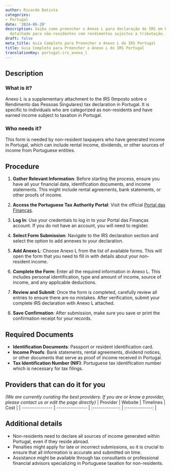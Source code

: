 ```yaml
---
author: Ricardo Batista
categories:
- Portugal
date: '2024-06-20'
description: Saiba como preencher o Anexo L para declaração de IRS em Portugal. Guia
  detalhado para não-residentes com rendimentos sujeitos a tributação.
draft: false
meta_title: Guia Completo para Preencher o Anexo L do IRS Portugal
title: Guia Completo para Preencher o Anexo L do IRS Portugal
translationKey: portugal-irs_anexo_l
---
```



## Description
### What is it?
Anexo L is a supplementary attachment to the IRS (Imposto sobre o Rendimento das Pessoas Singulares) tax declaration in Portugal. It is specific to individuals who are categorized as non-residents and have earned income subject to taxation in Portugal.

### Who needs it?
This form is needed by non-resident taxpayers who have generated income in Portugal, which can include rental income, dividends, or other sources of income from Portuguese entities.

## Procedure
1. **Gather Relevant Information**: Before starting the process, ensure you have all your financial data, identification documents, and income statements. This might include rental agreements, bank statements, or other proofs of income.
  
2. **Access the Portuguese Tax Authority Portal**: Visit the official [Portal das Finanças](https://www.portaldasfinancas.gov.pt).

3. **Log In**: Use your credentials to log in to your Portal das Finanças account. If you do not have an account, you will need to register.

4. **Select Form Submission**: Navigate to the IRS declaration section and select the option to add annexes to your declaration.

5. **Add Anexo L**: Choose Anexo L from the list of available forms. This will open the form that you need to fill in with details about your non-resident income.

6. **Complete the Form**: Enter all the required information in Anexo L. This includes personal identification, type and amount of income, source of income, and any applicable deductions.

7. **Review and Submit**: Once the form is completed, carefully review all entries to ensure there are no mistakes. After verification, submit your complete IRS declaration with Anexo L attached.

8. **Save Confirmation**: After submission, make sure you save or print the confirmation receipt for your records.

## Required Documents
- **Identification Documents**: Passport or resident identification card.
- **Income Proofs**: Bank statements, rental agreements, dividend notices, or other documents that serve as proof of income received in Portugal.
- **Tax Identification Number (NIF)**: Portuguese tax identification number which is necessary for tax filings.

## Providers that can do it for you
_(We are currently curating the best providers. If you are or know a provider, please contact us or edit the page directly)_
| Provider        |     Website     |     Timelines    |       Cost      |
| --------------- | --------------- |  :-------------: | :-------------: |

## Additional details
- Non-residents need to declare all sources of income generated within Portugal, even if they reside abroad.
- Penalties might apply for late or incorrect submissions, so it is crucial to ensure that all information is accurate and submitted on time.
- Assistance might be available through tax consultants or professional financial advisors specializing in Portuguese taxation for non-residents.